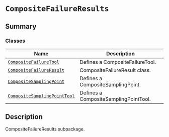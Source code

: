 # `CompositeFailureResults`

<a id="summary"></a>

## Summary

### Classes

| Name | Description |
|--------------------------------------------------------------------------------------------------------------------------------------------------------------------------------------|---------------------------------------|
| [`CompositeFailureTool`](CompositeFailureTool.md#ansys.mechanical.stubs.v241.Ansys.ACT.Automation.Mechanical.Results.CompositeFailureResults.CompositeFailureTool)                   | Defines a CompositeFailureTool.       |
| [`CompositeFailureResult`](CompositeFailureResult.md#ansys.mechanical.stubs.v241.Ansys.ACT.Automation.Mechanical.Results.CompositeFailureResults.CompositeFailureResult)             | CompositeFailureResult class.         |
| [`CompositeSamplingPoint`](CompositeSamplingPoint.md#ansys.mechanical.stubs.v241.Ansys.ACT.Automation.Mechanical.Results.CompositeFailureResults.CompositeSamplingPoint)             | Defines a CompositeSamplingPoint.     |
| [`CompositeSamplingPointTool`](CompositeSamplingPointTool.md#ansys.mechanical.stubs.v241.Ansys.ACT.Automation.Mechanical.Results.CompositeFailureResults.CompositeSamplingPointTool) | Defines a CompositeSamplingPointTool. |

<a id="description"></a>

## Description

CompositeFailureResults subpackage.

<!-- !! processed by numpydoc !! -->

